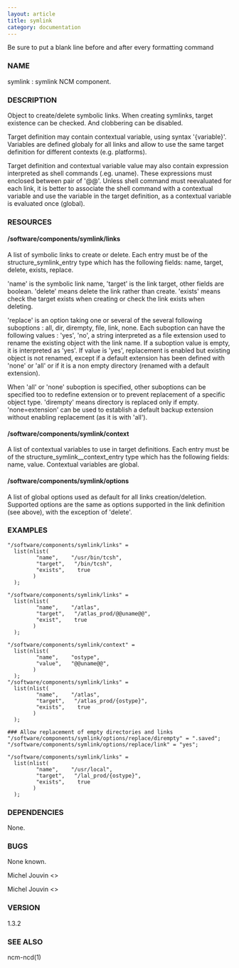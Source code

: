 ```yaml
---
layout: article
title: symlink
category: documentation
---
```

Be sure to put a blank line before and after every formatting command

### NAME

symlink : symlink NCM component.

### DESCRIPTION

Object to create/delete symbolic links. When creating symlinks, target existence can be checked. And clobbering can be disabled.

Target definition may contain contextual variable, using syntax '{variable}'. Variables are defined globaly for all links and allow to use the same target definition for different contexts (e.g. platforms).

Target definition and contextual variable value may also contain expression interpreted as shell commands (.eg. uname). These expressions must enclosed between pair of '@@'. Unless shell command must reevaluated for each link, it is better to associate the shell command with a contextual variable and use the variable in the target definition, as a contextual variable is evaluated once (global).

### RESOURCES

#### /software/components/symlink/links

A list of symbolic links to create or delete.  Each entry
must be of the structure\_symlink\_entry type which has the following
fields: name, target, delete, exists, replace.

'name' is the symbolic link name, 'target' is the link target, other fields are boolean. 'delete' means delete the link rather than create. 'exists' means check the target exists when creating or check the link exists when deleting. 

'replace' is an option taking one or several of the several following suboptions : all, dir, dirempty, file, link, none. Each suboption can have the following values : 'yes', 'no', a string interpreted as a file extension used to rename the existing object with the link name. If a suboption value is empty, it is interpreted as 'yes'. If value is 'yes', replacement is enabled but existing object is not renamed, except if a default extension has been defined with 'none' or 'all' or if it is a non empty directory (renamed with a default extension).

When 'all' or 'none' suboption is specified, other suboptions can be specified too to redefine extension or to prevent replacement of a specific object type. 'dirempty' means directory is replaced only if empty. 'none=extension' can be used to establish a default backup extension without enabling replacement (as it is with 'all').

#### /software/components/symlink/context

A list of contextual variables to use in target definitions.  Each entry
must be of the structure\_symlink\_\_context\_entry type which has the following
fields: name, value.  Contextual variables are global.

#### /software/components/symlink/options

A list of global options used as default for all links creation/deletion. Supported options are the same as options supported in the link definition (see above), with the exception of 'delete'.

### EXAMPLES
 

    "/software/components/symlink/links" = 
      list(nlist(
             "name",    "/usr/bin/tcsh",
             "target",   "/bin/tcsh",
             "exists",    true
            )
      );

    "/software/components/symlink/links" = 
      list(nlist(
             "name",    "/atlas",
             "target",   "/atlas_prod/@@uname@@",
             "exist",    true
            )
      );

    "/software/components/symlink/context" = 
      list(nlist(
             "name",    "ostype",
             "value",   "@@uname@@",
            )
      );
    "/software/components/symlink/links" = 
      list(nlist(
             "name",    "/atlas",
             "target",   "/atlas_prod/{ostype}",
             "exists",    true
            )
      );

    ### Allow replacement of empty directories and links
    "/software/components/symlink/options/replace/dirempty" = ".saved"; 
    "/software/components/symlink/options/replace/link" = "yes";

    "/software/components/symlink/links" = 
      list(nlist(
             "name",    "/usr/local",
             "target",   "/lal_prod/{ostype}",
             "exists",    true
            )
      );

### DEPENDENCIES

None.

### BUGS

None known.

Michel Jouvin <>

Michel Jouvin <>

### VERSION

1.3.2

### SEE ALSO

ncm-ncd(1)
